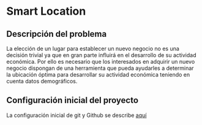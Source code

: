 # Smart Location

## Descripción del problema 

La elección de un lugar para establecer un nuevo negocio no es una decisión trivial ya que en gran parte influirá en el desarrollo de su actividad económica. Por ello es necesario que los interesados en adquirir un nuevo negocio dispongan de una herramienta que pueda ayudarles a determinar la ubicación óptima para desarrollar su actividad económica teniendo en cuenta datos demográficos.

## Configuración inicial del proyecto

La configuración inicial de git y Github se describe [aquí](/doc/configuracion-inicial.md) 
